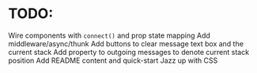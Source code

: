 # TODO:

Wire components with `connect()` and prop state mapping
Add middleware/async/thunk
Add buttons to clear message text box and the current stack
Add property to outgoing messages to denote current stack position
Add README content and quick-start
Jazz up with CSS

